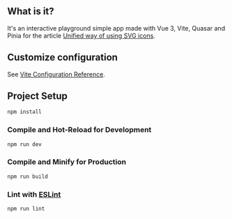 ## What is it?

It's an interactive playground simple app made with Vue 3, Vite, Quasar and Pinia for the article [Unified way of using SVG icons](https://github.com/Rolanddoda/articles/blob/main/unified-way-of-using-svg-icons.md).

## Customize configuration

See [Vite Configuration Reference](https://vitejs.dev/config/).

## Project Setup

```sh
npm install
```

### Compile and Hot-Reload for Development

```sh
npm run dev
```

### Compile and Minify for Production

```sh
npm run build
```

### Lint with [ESLint](https://eslint.org/)

```sh
npm run lint
```
